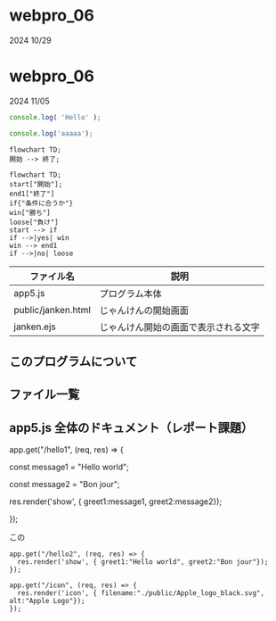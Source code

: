 # webpro_06
2024 10/29


# webpro_06
2024 11/05

```javascript
console.log( 'Hello' );
```

```javascript
console.log('aaaaa');
```

```mermaid
flowchart TD;
開始 --> 終了;
```

```mermaid
flowchart TD;
start["開始"];
end1["終了"]
if{"条件に合うか"}
win["勝ち"]
loose["負け"]
start --> if
if -->|yes| win
win --> end1
if -->|no| loose
```

ファイル名 | 説明 
-|-
app5.js | プログラム本体 
public/janken.html | じゃんけんの開始画面 
janken.ejs | じゃんけん開始の画面で表示される文字
## このプログラムについて
## ファイル一覧

## app5.js 全体のドキュメント（レポート課題）

app.get("/hello1", (req, res) => {

  const message1 = "Hello world";

  const message2 = "Bon jour";

  res.render('show', { greet1:message1, greet2:message2});
  
});

この




```mermaid
app.get("/hello2", (req, res) => {
  res.render('show', { greet1:"Hello world", greet2:"Bon jour"});
});
```




```mermaid
app.get("/icon", (req, res) => {
  res.render('icon', { filename:"./public/Apple_logo_black.svg", alt:"Apple Logo"});
});
```